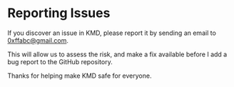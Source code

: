# Reporting Issues

If you discover an issue in KMD, please report it by sending an
email to [0xffabc@gmail.com](mailto:0xffabc@gmail.com).

This will allow us to assess the risk, and make a fix available before I add a
bug report to the GitHub repository.

Thanks for helping make KMD safe for everyone.
